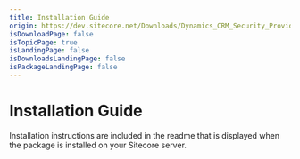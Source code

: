 ```yaml
---
title: Installation Guide
origin: https://dev.sitecore.net/Downloads/Dynamics_CRM_Security_Provider/2_3/Dynamics_CRM_Security_Provider_2_3_2/Installation_Guide
isDownloadPage: false
isTopicPage: true
isLandingPage: false
isDownloadsLandingPage: false
isPackageLandingPage: false
---
```


# Installation Guide

Installation instructions are included in the readme that is displayed when the package is installed on your Sitecore server.